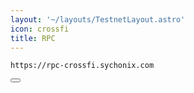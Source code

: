 ```yaml
---
layout: '~/layouts/TestnetLayout.astro'
icon: crossfi
title: RPC
---
```


<div class="code-block-wrapper">
  <pre><code>https://rpc-crossfi.sychonix.com</code></pre>
  <button class="copy-btn"><i class="fas fa-copy"></i></button>
</div>
